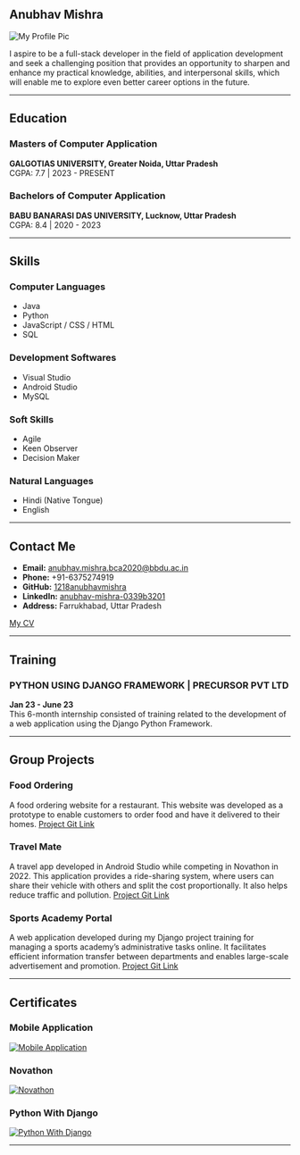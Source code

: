 ## Anubhav Mishra

![My Profile Pic](mypic.jpg)

I aspire to be a full-stack developer in the field of application development and seek a challenging position that provides an opportunity to sharpen and enhance my practical knowledge, abilities, and interpersonal skills, which will enable me to explore even better career options in the future.

---

## Education

### Masters of Computer Application
**GALGOTIAS UNIVERSITY, Greater Noida, Uttar Pradesh**  
CGPA: 7.7 | 2023 - PRESENT

### Bachelors of Computer Application
**BABU BANARASI DAS UNIVERSITY, Lucknow, Uttar Pradesh**  
CGPA: 8.4 | 2020 - 2023

---

## Skills

### Computer Languages
- Java
- Python
- JavaScript / CSS / HTML
- SQL

### Development Softwares
- Visual Studio
- Android Studio
- MySQL

### Soft Skills
- Agile
- Keen Observer
- Decision Maker

### Natural Languages
- Hindi (Native Tongue)
- English

---

## Contact Me

- **Email:** anubhav.mishra.bca2020@bbdu.ac.in  
- **Phone:** +91-6375274919  
- **GitHub:** [1218anubhavmishra](https://github.com/1218anubhavmishra)  
- **LinkedIn:** [anubhav-mishra-0339b3201](https://www.linkedin.com/in/anubhav-mishra-0339b3201/)  
- **Address:** Farrukhabad, Uttar Pradesh  

[My CV](anubhavcv.pdf)

---

## Training

### PYTHON USING DJANGO FRAMEWORK | PRECURSOR PVT LTD  
**Jan 23 - June 23**  
This 6-month internship consisted of training related to the development of a web application using the Django Python Framework.

---

## Group Projects

### Food Ordering
A food ordering website for a restaurant. This website was developed as a prototype to enable customers to order food and have it delivered to their homes.
[Project Git Link](https://github.com/1218Anubhavmishra/food_website.git)

### Travel Mate
A travel app developed in Android Studio while competing in Novathon in 2022. This application provides a ride-sharing system, where users can share their vehicle with others and split the cost proportionally. It also helps reduce traffic and pollution.
[Project Git Link](https://github.com/1218Anubhavmishra/TravelMate.git)

### Sports Academy Portal
A web application developed during my Django project training for managing a sports academy’s administrative tasks online. It facilitates efficient information transfer between departments and enables large-scale advertisement and promotion.
[Project Git Link](https://github.com/1218Anubhavmishra/TravelMate.git)

---

## Certificates

### Mobile Application
[![Mobile Application](MobileApplication.jpg)](MobileApplication.jpg)

### Novathon
[![Novathon](novathon.png)](novathon.png)

### Python With Django
[![Python With Django](Django.jpg)](Django.jpg)

---